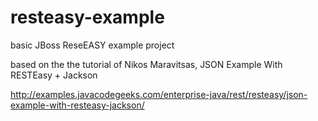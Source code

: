# resteasy-example
basic JBoss ReseEASY example project

based on the the tutorial of Nikos Maravitsas, JSON Example With RESTEasy + Jackson

http://examples.javacodegeeks.com/enterprise-java/rest/resteasy/json-example-with-resteasy-jackson/
